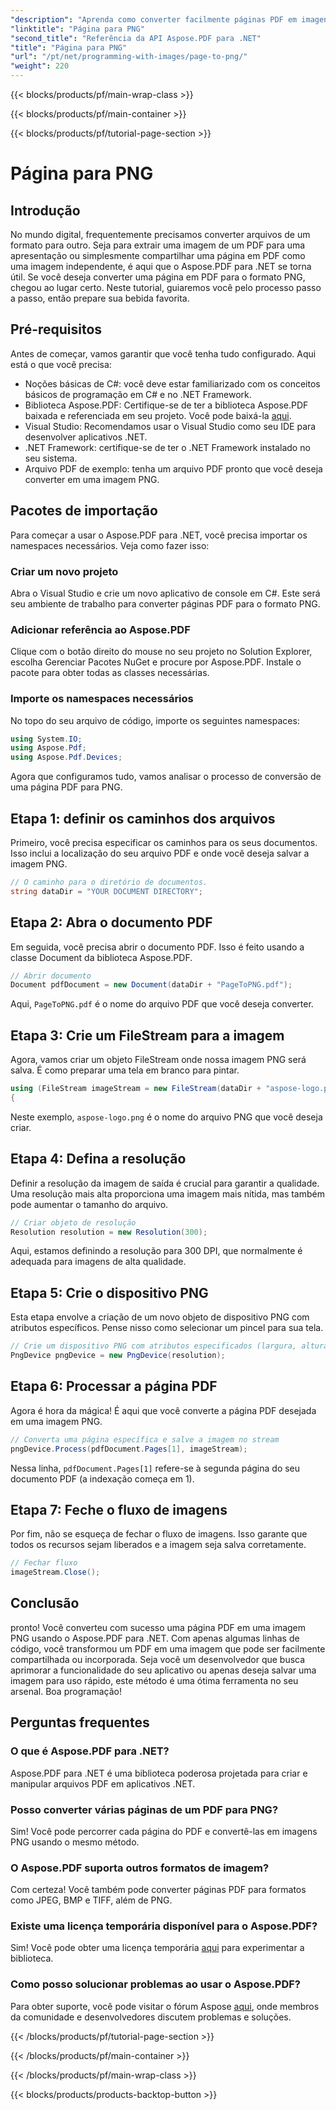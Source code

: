 ```yaml
---
"description": "Aprenda como converter facilmente páginas PDF em imagens PNG usando o Aspose.PDF para .NET em nosso tutorial passo a passo detalhado."
"linktitle": "Página para PNG"
"second_title": "Referência da API Aspose.PDF para .NET"
"title": "Página para PNG"
"url": "/pt/net/programming-with-images/page-to-png/"
"weight": 220
---
```


{{< blocks/products/pf/main-wrap-class >}}

{{< blocks/products/pf/main-container >}}

{{< blocks/products/pf/tutorial-page-section >}}

# Página para PNG

## Introdução

No mundo digital, frequentemente precisamos converter arquivos de um formato para outro. Seja para extrair uma imagem de um PDF para uma apresentação ou simplesmente compartilhar uma página em PDF como uma imagem independente, é aqui que o Aspose.PDF para .NET se torna útil. Se você deseja converter uma página em PDF para o formato PNG, chegou ao lugar certo. Neste tutorial, guiaremos você pelo processo passo a passo, então prepare sua bebida favorita.

## Pré-requisitos

Antes de começar, vamos garantir que você tenha tudo configurado. Aqui está o que você precisa:
- Noções básicas de C#: você deve estar familiarizado com os conceitos básicos de programação em C# e no .NET Framework.
- Biblioteca Aspose.PDF: Certifique-se de ter a biblioteca Aspose.PDF baixada e referenciada em seu projeto. Você pode baixá-la [aqui](https://releases.aspose.com/pdf/net/).
- Visual Studio: Recomendamos usar o Visual Studio como seu IDE para desenvolver aplicativos .NET.
- .NET Framework: certifique-se de ter o .NET Framework instalado no seu sistema.
- Arquivo PDF de exemplo: tenha um arquivo PDF pronto que você deseja converter em uma imagem PNG.

## Pacotes de importação

Para começar a usar o Aspose.PDF para .NET, você precisa importar os namespaces necessários. Veja como fazer isso:

### Criar um novo projeto

Abra o Visual Studio e crie um novo aplicativo de console em C#. Este será seu ambiente de trabalho para converter páginas PDF para o formato PNG.

### Adicionar referência ao Aspose.PDF

Clique com o botão direito do mouse no seu projeto no Solution Explorer, escolha Gerenciar Pacotes NuGet e procure por Aspose.PDF. Instale o pacote para obter todas as classes necessárias.

### Importe os namespaces necessários

No topo do seu arquivo de código, importe os seguintes namespaces:

```csharp
using System.IO;
using Aspose.Pdf;
using Aspose.Pdf.Devices;
```

Agora que configuramos tudo, vamos analisar o processo de conversão de uma página PDF para PNG.

## Etapa 1: definir os caminhos dos arquivos

Primeiro, você precisa especificar os caminhos para os seus documentos. Isso inclui a localização do seu arquivo PDF e onde você deseja salvar a imagem PNG. 

```csharp
// O caminho para o diretório de documentos.
string dataDir = "YOUR DOCUMENT DIRECTORY";
```

## Etapa 2: Abra o documento PDF

Em seguida, você precisa abrir o documento PDF. Isso é feito usando a classe Document da biblioteca Aspose.PDF.

```csharp
// Abrir documento
Document pdfDocument = new Document(dataDir + "PageToPNG.pdf");
```

Aqui, `PageToPNG.pdf` é o nome do arquivo PDF que você deseja converter.

## Etapa 3: Crie um FileStream para a imagem

Agora, vamos criar um objeto FileStream onde nossa imagem PNG será salva. É como preparar uma tela em branco para pintar.

```csharp
using (FileStream imageStream = new FileStream(dataDir + "aspose-logo.png", FileMode.Create))
{
```

Neste exemplo, `aspose-logo.png` é o nome do arquivo PNG que você deseja criar.

## Etapa 4: Defina a resolução

Definir a resolução da imagem de saída é crucial para garantir a qualidade. Uma resolução mais alta proporciona uma imagem mais nítida, mas também pode aumentar o tamanho do arquivo.

```csharp
// Criar objeto de resolução
Resolution resolution = new Resolution(300);
```

Aqui, estamos definindo a resolução para 300 DPI, que normalmente é adequada para imagens de alta qualidade.

## Etapa 5: Crie o dispositivo PNG

Esta etapa envolve a criação de um novo objeto de dispositivo PNG com atributos específicos. Pense nisso como selecionar um pincel para sua tela.

```csharp
// Crie um dispositivo PNG com atributos especificados (largura, altura, resolução)
PngDevice pngDevice = new PngDevice(resolution);
```

## Etapa 6: Processar a página PDF

Agora é hora da mágica! É aqui que você converte a página PDF desejada em uma imagem PNG.

```csharp
// Converta uma página específica e salve a imagem no stream
pngDevice.Process(pdfDocument.Pages[1], imageStream);
```

Nessa linha, `pdfDocument.Pages[1]` refere-se à segunda página do seu documento PDF (a indexação começa em 1).

## Etapa 7: Feche o fluxo de imagens

Por fim, não se esqueça de fechar o fluxo de imagens. Isso garante que todos os recursos sejam liberados e a imagem seja salva corretamente.

```csharp
// Fechar fluxo
imageStream.Close();
```

## Conclusão

pronto! Você converteu com sucesso uma página PDF em uma imagem PNG usando o Aspose.PDF para .NET. Com apenas algumas linhas de código, você transformou um PDF em uma imagem que pode ser facilmente compartilhada ou incorporada. Seja você um desenvolvedor que busca aprimorar a funcionalidade do seu aplicativo ou apenas deseja salvar uma imagem para uso rápido, este método é uma ótima ferramenta no seu arsenal. Boa programação!

## Perguntas frequentes

### O que é Aspose.PDF para .NET?  
Aspose.PDF para .NET é uma biblioteca poderosa projetada para criar e manipular arquivos PDF em aplicativos .NET.

### Posso converter várias páginas de um PDF para PNG?  
Sim! Você pode percorrer cada página do PDF e convertê-las em imagens PNG usando o mesmo método.

### O Aspose.PDF suporta outros formatos de imagem?  
Com certeza! Você também pode converter páginas PDF para formatos como JPEG, BMP e TIFF, além de PNG.

### Existe uma licença temporária disponível para o Aspose.PDF?  
Sim! Você pode obter uma licença temporária [aqui](https://purchase.aspose.com/temporary-license/) para experimentar a biblioteca.

### Como posso solucionar problemas ao usar o Aspose.PDF?  
Para obter suporte, você pode visitar o fórum Aspose [aqui](https://forum.aspose.com/c/pdf/10), onde membros da comunidade e desenvolvedores discutem problemas e soluções.

{{< /blocks/products/pf/tutorial-page-section >}}

{{< /blocks/products/pf/main-container >}}

{{< /blocks/products/pf/main-wrap-class >}}

{{< blocks/products/products-backtop-button >}}